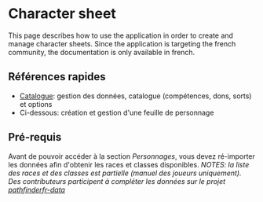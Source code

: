 # Character sheet

This page describes how to use the application in order to create and manage character sheets. Since the application is targeting the french community,
the documentation is only available in french.

## Références rapides

* [Catalogue](README.md): gestion des données, catalogue (compétences, dons, sorts) et options
* Ci-dessous: création et gestion d'une feuille de personnage

## Pré-requis

Avant de pouvoir accéder à la section _Personnages_, vous devez ré-importer les données afin d'obtenir les races et classes disponibles.
_NOTES: la liste des races et des classes est partielle (manuel des joueurs uniquement). Des contributeurs participent à compléter les données sur le projet [pathfinderfr-data](https://github.com/SvenWerlen/pathfinderfr-data/tree/master/data)_
